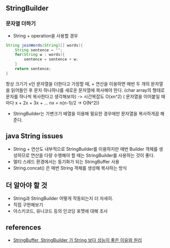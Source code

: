 ## StringBuilder

### 문자열 더하기
- String + operation을 사용할 경우

```java
String joinWords(String][] words){
    String sentence = "";
    for(String w : words){
        sentence = sentence + w;
    }
    return sentence;
}
```
항상 크기가 x인 문자열을 더한다고 가정할 때, + 연산을 이용하면 매번 두 개의 문자열을 읽어들인 후 문자 하나하나를 새로운 문자열에 복사해야 한다. (char array의 형태로 문자를 하나씩 복사한다고 생각해보자) 
-> 시간복잡도 O(xn^2) ( 문자열을 이어붙일 때마다 x + 2x + 3x + ... nx = n(n-1)/2 -> O(N^2))

- StringBuilder는 가변크기 배열을 이용해 필요한 경우에만 문자열을 복사하게끔 해준다. 

## java String issues
- String + 연산도 내부적으로 StringBuilder를 이용하지만 매번 Builder 객체를 생성하므로 연산을 다량 수행해야 할 때는 StringBuilder를 사용하는 것이 좋다. 
- 멀티 스레드 환경에서는 동기화가 되는 StringBuffer 사용
- String.concat() 은 매번 String 객체를 생성해 복사하는 방식

## 더 알아야 할 것
- String과 StringBuilder 어떻게 작동되는지 더 자세히.
- 직접 구현해보기
- 아스키코드, 유니코드 등의 인코딩 포맷에 대해 조사

## references
- [StringBuffer, StringBuilder 가 String 보다 성능이 좋은 이유와 원리](https://cjh5414.github.io/why-StringBuffer-and-StringBuilder-are-better-than-String/)

